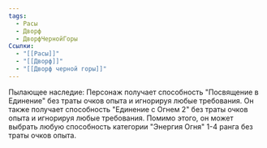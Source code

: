 ```yaml
---
tags:
  - Расы
  - Дворф
  - ДворфЧернойГоры
Ссылки:
  - "[[Расы]]"
  - "[[Дворф]]"
  - "[[Дворф черной горы]]"
---
```

Пылающее наследие:
Персонаж получает способность "Посвящение в Единение" без траты очков опыта и игнорируя любые требования. Он также получает способность "Единение с Огнем 2" без траты очков опыта и игнорируя любые требования. Помимо этого, он может выбрать любую способность категории "Энергия Огня" 1-4 ранга без траты очков опыта. 









